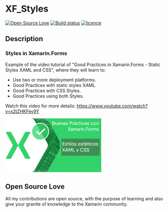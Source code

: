 # XF_Styles
[![Open Source Love](https://badges.frapsoft.com/os/v1/open-source.svg?v=103)](#Open-Source-Love) [![Build status](https://ci.appveyor.com/api/projects/status/g31rgmjffdt5r05b?svg=true)](https://ci.appveyor.com/project/monetelli/xf-styles) [![licence](https://img.shields.io/badge/license-MIT-blue.svg?style=flat-square)](https://github.com/monetelli/XF_Styles/blob/master/LICENSE.md)

## Description

### Styles in Xamarin.Forms

Example of the video tutorial of "Good Practices in Xamarin.Forms - Static Styles XAML and CSS", where they will learn to:

- Use two or more deployment platforms.
- Good Practices with static styles XAML.
- Good Practices with CSS Styles.
- Good Practices using both Styles.

Watch this video for more details:
<a href="https://www.youtube.com/watch?v=x2tZHKFev9Y">https://www.youtube.com/watch?v=x2tZHKFev9Y</a>

<a href="https://www.youtube.com/watch?v=x2tZHKFev9Y">
<img src="https://raw.githubusercontent.com/monetelli/XF_Styles/master/Images/StylesInXF.png" width="60%"/>
</a>

## Open Source Love

All my contributions are open source, with the purpose of learning and also give your granite of knowledge to the Xamarin community.

